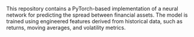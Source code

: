 This repository contains a PyTorch-based implementation of a neural network for predicting the spread between financial assets. The model is trained using engineered features derived from historical data, such as returns, moving averages, and volatility metrics.
